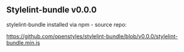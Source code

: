## Stylelint-bundle v0.0.0

stylelint-bundle installed via npm - source repo:

https://github.com/openstyles/stylelint-bundle/blob/v0.0.0/stylelint-bundle.min.js
